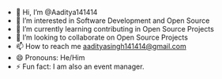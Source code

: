 - 👋 Hi, I’m @Aaditya141414
- 👀 I’m interested in Software Development and Open Source
- 🌱 I’m currently learning contributing in Open Source Projects
- 💞️ I’m looking to collaborate on Open Source Projects
- 📫 How to reach me aadityasingh141414@gmail.com
- 😄 Pronouns: He/Him
- ⚡ Fun fact: I am also an event manager.

<!---
Aaditya141414/Aaditya141414 is a ✨ special ✨ repository because its `README.md` (this file) appears on your GitHub profile.
You can click the Preview link to take a look at your changes.
--->
